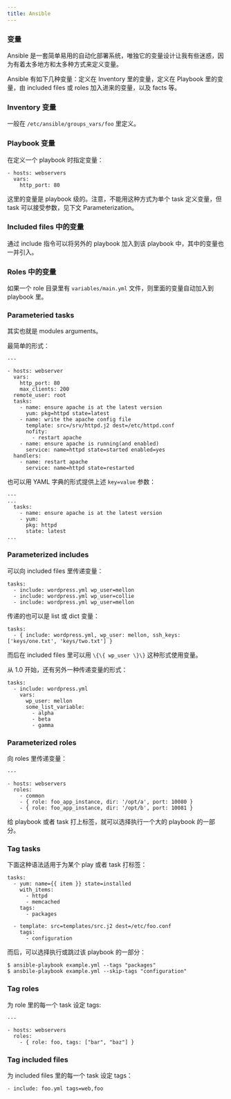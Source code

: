 ```yaml
---
title: Ansible
---
```


### 变量

Ansible 是一套简单易用的自动化部署系统，唯独它的变量设计让我有些迷惑，因为有着太多地方和太多种方式来定义变量。

Ansible 有如下几种变量：定义在 Inventory 里的变量，定义在 Playbook 里的变量，由 included files 或 roles 加入进来的变量，以及 facts 等。

### Inventory 变量

一般在 `/etc/ansible/groups_vars/foo` 里定义。

### Playbook 变量

在定义一个 playbook 时指定变量：

	- hosts: webservers
	  vars:
		http_port: 80

这里的变量是 playbook 级的。注意，不能用这种方式为单个 task 定义变量，但 task 可以接受参数，见下文 Parameterization。

### Included files 中的变量

通过 include 指令可以将另外的 playbook 加入到该 playbook 中，其中的变量也一并引入。

### Roles 中的变量

如果一个 role 目录里有 `variables/main.yml` 文件，则里面的变量自动加入到 playbook 里。


### Parameteried tasks

其实也就是 modules arguments。

最简单的形式：

	---
	
	- hosts: webserver
	  vars: 
		http_port: 80
		max_clients: 200
	  remote_user: root
	  tasks:
		- name: ensure apache is at the latest version
		  yum: pkg=httpd state=latest
		- name: write the apache config file
		  template: src=/srv/httpd.j2 dest=/etc/httpd.conf
		  nofity:
			- restart apache
		- name: ensure apache is running(and enabled)
		  service: name=httpd state=started enabled=yes
	  handlers:
		- name: restart apache
		  service: name=httpd state=restarted

也可以用 YAML 字典的形式提供上述 `key=value` 参数：

	---
	...
	  tasks:
		- name: ensure apache is at the latest version
		- yum:
		  pkg: httpd
		  state: latest
	...

### Parameterized includes

可以向 included files 里传递变量：

	tasks:
	  - include: wordpress.yml wp_user=mellon
	  - include: wordpress.yml wp_user=collie
	  - include: wordpress.yml wp_user=mellon

传递的也可以是 list 或 dict 变量：

	tasks:
  	  - { include: wordpress.yml, wp_user: mellon, ssh_keys: ['keys/one.txt', 'keys/two.txt'] }

而后在 included files 里可以用 `\{\{ wp_user \}\}` 这种形式使用变量。

从 1.0 开始，还有另外一种传递变量的形式：

	tasks:
	  - include: wordpress.yml
		vars:
		  wp_user: mellon
		  some_list_variable:
			- alpha
			- beta
			- gamma


### Parameterized roles

向 roles 里传递变量：

	---

	- hosts: webservers
	  roles:
		- common
		- { role: foo_app_instance, dir: '/opt/a', port: 10080 }
		- { role: foo_app_instance, dir: '/opt/b', port: 10081 }

给 playbook 或者 task 打上标签，就可以选择执行一个大的 playbook 的一部分。

### Tag tasks

下面这种语法适用于为某个 play 或者 task 打标签：

	tasks:
	  - yum: name={{ item }} state=installed
	  	with_items:
		  - httpd
		  - memcached
	  	tags:
		  - packages

	  - template: src=templates/src.j2 dest=/etc/foo.conf
		tags:
		  - configuration

而后，可以选择执行或跳过该 playbook 的一部分：

	$ ansible-playbook example.yml --tags "packages"
	$ ansbile-playbook example.yml --skip-tags "configuration"

### Tag roles

为 role 里的每一个 task 设定 tags:

	---
	
	- hosts: webservers
	  roles:
		- { role: foo, tags: ["bar", "baz"] }

### Tag included files

为 included files 里的每一个 task 设定 tags：

	- include: foo.yml tags=web,foo

	
